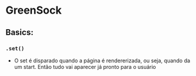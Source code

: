 # GreenSock

## Basics:

### `.set()`

- O set é disparado quando a página é rendererizada, ou seja, quando da um start. Então tudo vai aparecer já pronto para o usuário

